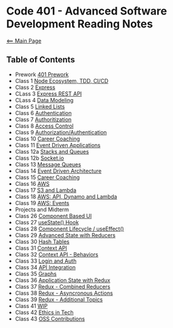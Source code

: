 # Code 401 - Advanced Software Development Reading Notes
[<== Main Page](../README.md)

## Table of Contents

- Prework [401 Prework](prework.md)
- Class 1 [Node Ecosystem, TDD, CI/CD](class-01.md)
- Class 2 [Express](class-02.md)
- CLass 3 [Express REST API](class-03.md)
- CLass 4 [Data Modeling](class-04.md)
- Class 5 [Linked Lists](class-05.md)
- Class 6 [Authentication](class-06.md)
- Class 7 [Authoritization](class-07.md)
- Class 8 [Access Control](class-08.md)
- Class 9 [Authorization/Authentication](class-09.md)
- Class 10 [Career Coaching](class-10.md)
- Class 11 [Event Driven Applications](class-11.md)
- Class 12a [Stacks and Queues](class-12a.md)
- Class 12b [Socket.io](class-12b.md)
- Class 13 [Message Queues](class-13.md)
- Class 14 [Event Driven Architecture](class-14.md)
- Class 15 [Career Coaching](class-15.md)
- Class 16 [AWS](class-16.md)
- Class 17 [S3 and Lambda](class-17.md)
- Class 18 [AWS: API, Dynamo and Lambda](class-18.md)
- Class 19 [AWS: Events](class-19.md)
- Projects and Midterm
- Class 26 [Component Based UI](class-26.md)
- Class 27 [useState() Hook](class-27.md)
- Class 28 [Component Lifecycle / useEffect()](class-28.md)
- Class 29 [Advanced State with Reducers](class-29.md)
- Class 30 [Hash Tables](class-30.md)
- Class 31 [Context API](class-31.md)
- Class 32 [Context API - Behaviors](class-32.md)
- Class 33 [Login and Auth](class-33.md)
- Class 34 [API Integration](class-34.md)
- Class 35 [Graphs](class-35.md)
- Class 36 [Application State with Redux](class-36.md)
- Class 37 [Redux - Combined Reducers](class-37.md)
- Class 38 [Redux - Asyncronous Actions](class-38.md)
- Class 39 [Redux - Additional Topics](class-39.md)
- Class 41 [WIP](class-41.md)
- Class 42 [Ethics in Tech](class-42.md)
- Class 43 [OSS Contributions](class-43.md)
